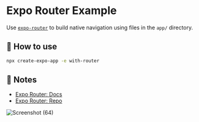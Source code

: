 # Expo Router Example

Use [`expo-router`](https://expo.github.io/router) to build native navigation using files in the `app/` directory.

## 🚀 How to use

```sh
npx create-expo-app -e with-router
```

## 📝 Notes

- [Expo Router: Docs](https://expo.github.io/router)
- [Expo Router: Repo](https://github.com/expo/router)

![Screenshot (64)](https://github.com/i2PieO/job-listings/assets/102740106/4b1857a0-bf05-4223-b88a-071608283685)

